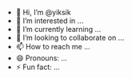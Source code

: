 - 👋 Hi, I’m @yiksik
- 👀 I’m interested in ...
- 🌱 I’m currently learning ...
- 💞️ I’m looking to collaborate on ...
- 📫 How to reach me ...
- 😄 Pronouns: ...
- ⚡ Fun fact: ...

<!---
yiksik/yiksik is a ✨ special ✨ repository because its `README.md` (this file) appears on your GitHub profile.
You can click the Preview link to take a look at your changes.
--->
